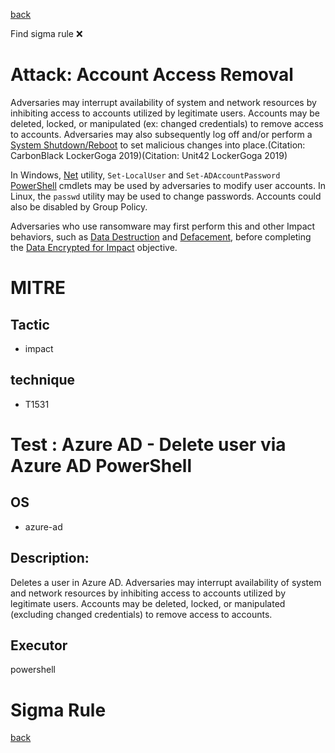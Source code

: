 
[back](../index.md)

Find sigma rule :x: 

# Attack: Account Access Removal 

Adversaries may interrupt availability of system and network resources by inhibiting access to accounts utilized by legitimate users. Accounts may be deleted, locked, or manipulated (ex: changed credentials) to remove access to accounts. Adversaries may also subsequently log off and/or perform a [System Shutdown/Reboot](https://attack.mitre.org/techniques/T1529) to set malicious changes into place.(Citation: CarbonBlack LockerGoga 2019)(Citation: Unit42 LockerGoga 2019)

In Windows, [Net](https://attack.mitre.org/software/S0039) utility, <code>Set-LocalUser</code> and <code>Set-ADAccountPassword</code> [PowerShell](https://attack.mitre.org/techniques/T1059/001) cmdlets may be used by adversaries to modify user accounts. In Linux, the <code>passwd</code> utility may be used to change passwords. Accounts could also be disabled by Group Policy. 

Adversaries who use ransomware may first perform this and other Impact behaviors, such as [Data Destruction](https://attack.mitre.org/techniques/T1485) and [Defacement](https://attack.mitre.org/techniques/T1491), before completing the [Data Encrypted for Impact](https://attack.mitre.org/techniques/T1486) objective. 

# MITRE
## Tactic
  - impact


## technique
  - T1531


# Test : Azure AD - Delete user via Azure AD PowerShell
## OS
  - azure-ad


## Description:
Deletes a user in Azure AD. Adversaries may interrupt availability of system and network resources by inhibiting access to accounts utilized by legitimate users. Accounts may be deleted, locked, or manipulated (excluding changed credentials) to remove access to accounts.

## Executor
powershell

# Sigma Rule


[back](../index.md)
